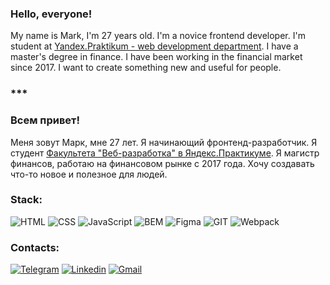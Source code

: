### Hello, everyone!
My name is Mark, I'm 27 years old.
I'm a novice frontend developer.
I'm student at [Yandex.Praktikum - web development department](https://practicum.yandex.ru/web/). 
I have a master's degree in finance. I have been working in the financial market since 2017.
I want to create something new and useful for people.

### ***

### Всем привет!
Меня зовут Марк, мне 27 лет.
Я начинающий фронтенд-разработчик.
Я студент [Факультета "Веб-разработка" в Яндекс.Практикуме](https://practicum.yandex.ru/web/).
Я магистр финансов, работаю на финансовом рынке с 2017 года.
Хочу создавать что-то новое и полезное для людей.

### Stack:
![HTML](https://img.shields.io/badge/-HTML-7496e0?style=for-the-badge&logo=html5&logoColor=000)
![CSS](https://img.shields.io/badge/-CSS-22e9a9?style=for-the-badge&logo=css3&logoColor=000)
![JavaScript](https://img.shields.io/badge/-JavaScript-7496e0?style=for-the-badge&logo=javascript&logoColor=000)
![BEM](https://img.shields.io/badge/-BEM-22e9a9?style=for-the-badge&logo=bem&logoColor=000)
![Figma](https://img.shields.io/badge/-FIGMA-7496e0?style=for-the-badge&logo=figma&logoColor=000)
![GIT](https://img.shields.io/badge/-GIT-22e9a9?style=for-the-badge&logo=git&logoColor=000)
![Webpack](https://img.shields.io/badge/-WEBPACK-7496e0?style=for-the-badge&logo=webpack&logoColor=000)

### Contacts:
[![Telegram](https://img.shields.io/badge/-@mdnbit-2CA5E0?style=for-the-badge&logo=telegram&logoColor=white&link=https://t.me/mdnbit)](https://t.me/mdnbit)
[![Linkedin](https://img.shields.io/badge/-LinkedIn-0078b6?style=for-the-badge&logo=linkedin&link=https://www.linkedin.com/in/mark-g-front/)](https://www.linkedin.com/in/mark-g-front/)
[![Gmail](https://img.shields.io/badge/-cosmomrak@gmail.com-ffffff?style=for-the-badge&logo=gmail&link=mailto:cosmomrak@gmail.com)](mailto:cosmomrak@gmail.com)

<!--
### Stats:
[![Anurag's GitHub stats](https://github-readme-stats.vercel.app/api?username=cosmopolityan&count_private=true&show_icons=true&theme=blueberry)](https://github.com/anuraghazra/github-readme-stats)

[![Top Langs](https://github-readme-stats.vercel.app/api/top-langs/?username=cosmopolityan&layout=compact&show_icons=true&theme=blueberry)](https://github.com/anuraghazra/github-readme-stats)
<!--
![](https://komarev.com/ghpvc/?username=cosmopolityan&color=7496e0)
-->
